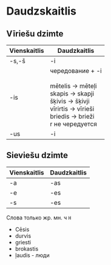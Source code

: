 # Daudzskaitlis

## Vīriešu dzimte

|Vienskaitlis|Daudzkaitlis|
|--|--|
-s,-š|-i
-is|чередование + -i<br><br>mētelis -> mēteļi<br>skapis -> skapji<br>šķivis -> šķivji<br>vīrirtis -> vīrieši<br>briedis -> brieži<br>r не чередуется
-us|-i

## Sieviešu dzimte

|Vienskaitlis|Daudzkaitlis|
|--|--|
-a|-as
-e|-es
-s|-es

Слова только жр. мн. ч `H`

* Cēsis
* durvis
* griesti
* brokastis
* ļaudis - люди
